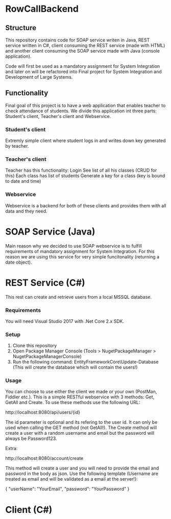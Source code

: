 # RowCallBackend

## Structure
This repository contains code for SOAP service writen in Java, REST service written in C#, client consuming the REST service (made with HTML) and another client consuming the SOAP service made with Java (console application). 

Code will first be used as a mandatory assignment for System Integration and later on will be refactored into Final project for System Integration and Development of Large Systems.

## Functionality
Final goal of this project is to have a web application that enables teacher to check attendance of students. We divide this application int three parts: Student's client, Teacher's client and Webservice.

### Student's client
Extremly simple client where student logs in and writes down key generated by teacher. 

### Teacher's client
Teacher has this functionality:
  Login 
  See list of all his classes (CRUD for this) 
  Each class has list of students 
  Generate a key for a class (key is bound to date and time) 

### Webservice
Webservice is a backend for both of these clients and provides them with all data and they need.

# SOAP Service (Java)
Main reason why we decided to use SOAP webservice is to fulfill requirements of mandatory assignment for System Integration. 
For this reason we are using this service for very simple funcitonality (returning a date object).

# REST Service (C#)
This rest can create and retrieve users from a local MSSQL database. 

### Requirements
You will need Visual Studio 2017 with .Net Core 2.x SDK. 

### Setup
1. Clone this repository
2. Open Package Manager Console (Tools > NugetPackageManager > NugetPackageManagerConsole) 
3. Run the following command: EntityFrameworkCore\Update-Database (This will create the database which will contain the users!) 

### Usage
You can choose to use either the client we made or your own (PostMan, Fiddler etc.).
This is a simple RESTful webservice with 3 methods: Get, GetAll and Create. To use these methods use the following URL: 

http://localhost:8080/api/users/{id}

The id parameter is optional and its refering to the user id. It can only be used when calling the GET method (not GetAll!). The Create method will create a user with a random username and email but the password will always be Password123. 

Extra: 

http://localhost:8080/account/create

This method will create a user and you will need to provide the email and password in the body as json. Use the following template (Username are treated as email and will be validated as a email at the server!): 

{
  "userName": "YourEmail", 
  "password": "YourPassword"
}



# Client (C#)
